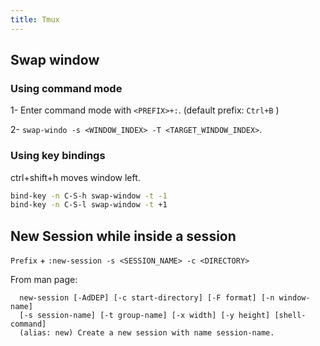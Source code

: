 ```yaml
---
title: Tmux
---
```


## Swap window

### Using command mode

1- Enter command mode with `<PREFIX>+:`. (default prefix: `Ctrl+B` )

2- `swap-windo -s <WINDOW_INDEX> -T <TARGET_WINDOW_INDEX>`.

### Using key bindings

ctrl+shift+h moves window left.

```bash
bind-key -n C-S-h swap-window -t -1
bind-key -n C-S-l swap-window -t +1
```

## New Session while inside a session

`Prefix` + `:new-session -s <SESSION_NAME> -c <DIRECTORY>`

From man page:

      new-session [-AdDEP] [-c start-directory] [-F format] [-n window-name]
      [-s session-name] [-t group-name] [-x width] [-y height] [shell-command]
      (alias: new) Create a new session with name session-name.
